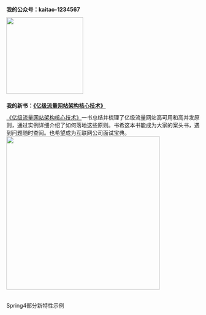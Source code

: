 <h2 style="font-size: 14px;">我的公众号：kaitao-1234567</h2>
<a href="https://item.jd.com/12153914.html"><img src="https://github.com/zhangkaitao/shiro-example/blob/master/1.jpg" width = "200" style="align:left"/></a>

<h2 style="font-size: 14px;">我的新书：<a href="https://item.jd.com/12153914.html">《亿级流量网站架构核心技术》</a></h2>
<a href="https://item.jd.com/12153914.html">《亿级流量网站架构核心技术》</a>一书总结并梳理了亿级流量网站高可用和高并发原则，通过实例详细介绍了如何落地这些原则。书希这本书能成为大家的案头书，遇到问题随时查阅。也希望成为互联网公司面试宝典。
<a href="https://item.jd.com/12153914.html"><img src="https://github.com/zhangkaitao/shiro-example/blob/master/2.png" width = "400" style="align:left"/></a>

<br>
<br>

Spring4部分新特性示例
